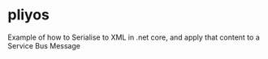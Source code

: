# pliyos
Example of how to Serialise to XML in .net core, and apply that content to a Service Bus Message
